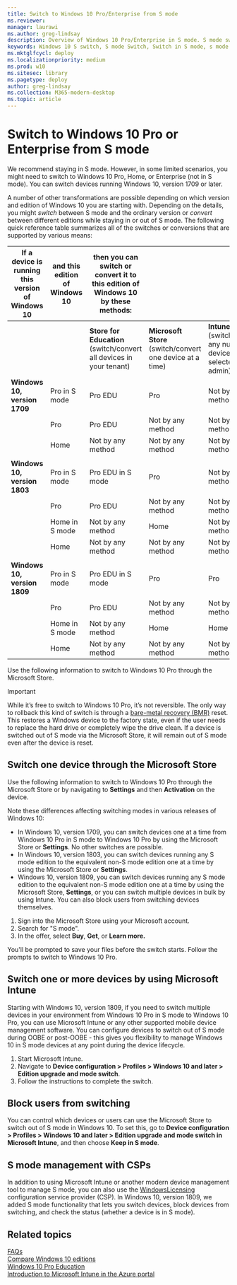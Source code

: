 ```yaml
---
title: Switch to Windows 10 Pro/Enterprise from S mode
ms.reviewer: 
manager: laurawi
ms.author: greg-lindsay
description: Overview of Windows 10 Pro/Enterprise in S mode. S mode switch options are also outlined in this document. Switching out of S mode is optional.
keywords: Windows 10 S switch, S mode Switch, Switch in S mode, s mode switch, Windows 10 S, S-mode, system requirements, Overview, Windows 10 Pro in S mode, Windows 10 Pro in S mode
ms.mktglfcycl: deploy
ms.localizationpriority: medium
ms.prod: w10
ms.sitesec: library
ms.pagetype: deploy
author: greg-lindsay
ms.collection: M365-modern-desktop
ms.topic: article
---
```


# Switch to Windows 10 Pro or Enterprise from S mode

We recommend staying in S mode. However, in some limited scenarios, you might need to switch to Windows 10 Pro, Home, or Enterprise (not in S mode). You can switch devices running Windows 10, version 1709 or later. 


A number of other transformations are possible depending on which version and edition of Windows 10 you are starting with. Depending on the details, you might *switch* between S mode and the ordinary version or *convert* between different editions while staying in or out of S mode. The following quick reference table summarizes all of the switches or conversions that are supported by various means:




| If a device is running this version of Windows 10 | and this edition of Windows 10       | then you can switch or convert it to this edition of Windows 10 by these methods: |                               |                                            |
|-------------|---------------------|-----------------------------------|-------------------------------|--------------------------------------------|
|             |                     | **Store for Education** (switch/convert all devices in your tenant)           | **Microsoft Store** (switch/convert one device at a time)          | **Intune** (switch/convert any number of devices selected by admin)                                |
| **Windows 10, version 1709**     | Pro in S mode | Pro EDU                           | Pro                           | Not by this method                                        |
|             | Pro                 | Pro EDU                           | Not by any method                | Not by any method                             |
|             | Home                | Not by any method                    | Not by any method                | Not by any method                             |
|             |                     |                                   |                               |                                            |
| **Windows 10, version 1803**     | Pro in S mode       | Pro EDU in S mode                 | Pro                           | Not by this method                                         |
|             | Pro                 | Pro EDU                           | Not by any method                | Not by any method                             |
|             | Home in S mode      | Not by any method                    | Home                          | Not by this method                                         |
|             | Home                | Not by any method                    | Not by any method                | Not by any method                             |
|             |                     |                                   |                               |                                            |
| **Windows 10, version 1809**     | Pro in S mode       | Pro EDU in S mode                 | Pro                           | Pro                                        |
|             | Pro                 | Pro EDU                           | Not by any method                | Not by any method                             |
|             | Home in S mode      | Not by any method                    | Home                          | Home                                       |
|             | Home                | Not by any method                    | Not by any method                | Not by any method                             |


Use the following information to switch to Windows 10 Pro through the Microsoft Store.
> [!IMPORTANT]
> While it’s free to switch to Windows 10 Pro, it’s not reversible. The only way to rollback this kind of switch is through a [bare-metal recovery (BMR)](https://docs.microsoft.com/windows-hardware/manufacture/desktop/create-media-to-run-push-button-reset-features-s14) reset. This restores a Windows device to the factory state, even if the user needs to replace the hard drive or completely wipe the drive clean. If a device is switched out of S mode via the Microsoft Store, it will remain out of S mode even after the device is reset.

## Switch one device through the Microsoft Store
Use the following information to switch to Windows 10 Pro through the Microsoft Store or by navigating to **Settings** and then **Activation** on the device.

Note these differences affecting switching modes in various releases of Windows 10:

- In Windows 10, version 1709, you can switch devices one at a time from Windows 10 Pro in S mode to Windows 10 Pro by using the Microsoft Store or **Settings**. No other switches are possible.
- In Windows 10, version 1803, you can switch devices running any S mode edition to the equivalent non-S mode edition one at a time by using the Microsoft Store or **Settings**.
-  Windows 10, version 1809, you can switch devices running any S mode edition to the equivalent non-S mode edition one at a time by using the Microsoft Store, **Settings**, or you can switch multiple devices in bulk by using Intune. You can also block users from switching devices themselves.


1. Sign into the Microsoft Store using your Microsoft account. 
2. Search for "S mode".
3. In the offer, select **Buy**, **Get**, or **Learn more.**

You'll be prompted to save your files before the switch starts. Follow the prompts to switch to Windows 10 Pro.

## Switch one or more devices by using Microsoft Intune

Starting with Windows 10, version 1809, if you need to switch multiple devices in your environment from Windows 10 Pro in S mode to Windows 10 Pro, you can use Microsoft Intune or any other supported mobile device management software. You can configure devices to switch out of S mode during OOBE or post-OOBE - this gives you flexibility to manage Windows 10 in S mode devices at any point during the device lifecycle.

1.	Start Microsoft Intune.
2.	Navigate to **Device configuration > Profiles > Windows 10 and later > Edition upgrade and mode switch**.
3.	Follow the instructions to complete the switch.


## Block users from switching

You can control which devices or users can use the Microsoft Store to switch out of S mode in Windows 10.
To set this, go to **Device configuration > Profiles > Windows 10 and later > Edition upgrade and mode switch in Microsoft Intune**, and then choose **Keep in S mode**.

## S mode management with CSPs

In addition to using Microsoft Intune or another modern device management tool to manage S mode, you can also use the [WindowsLicensing](https://docs.microsoft.com/windows/client-management/mdm/windowslicensing-csp) configuration service provider (CSP). In Windows 10, version 1809, we added S mode functionality that lets you switch devices, block devices from switching, and check the status (whether a device is in S mode).


## Related topics

[FAQs](https://support.microsoft.com/help/4020089/windows-10-in-s-mode-faq)<br>
[Compare Windows 10 editions](https://www.microsoft.com/WindowsForBusiness/Compare)<BR>
[Windows 10 Pro Education](https://docs.microsoft.com/education/windows/test-windows10s-for-edu)<BR>
[Introduction to Microsoft Intune in the Azure portal](https://docs.microsoft.com/intune/what-is-intune)
